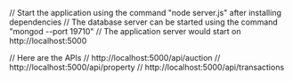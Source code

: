 // Start the application using the command "node server.js" after installing dependencies
// The database server can be started using the command "mongod --port 19710"
// The application server would start on http://localhost:5000

// Here are the APIs
// http://localhost:5000/api/auction
// http://localhost:5000/api/property
// http://localhost:5000/api/transactions